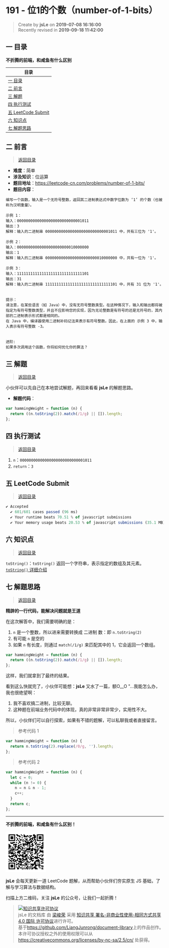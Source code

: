 191 - 位1的个数（number-of-1-bits）
===

> Create by **jsLe** on **2019-07-08 16:16:00**  
> Recently revised in **2019-09-18 11:42:00**

## <a name="chapter-one" id="chapter-one">一 目录</a>

**不折腾的前端，和咸鱼有什么区别**

| 目录 |
| --- | 
| [一 目录](#chapter-one) | 
| <a name="catalog-chapter-two" id="catalog-chapter-two"></a>[二 前言](#chapter-two) |
| <a name="catalog-chapter-three" id="catalog-chapter-three"></a>[三 解题](#chapter-three) |
| <a name="catalog-chapter-four" id="catalog-chapter-four"></a>[四 执行测试](#chapter-four) |
| <a name="catalog-chapter-five" id="catalog-chapter-five"></a>[五 LeetCode Submit](#chapter-five) |
| <a name="catalog-chapter-six" id="catalog-chapter-six"></a>[六 知识点](#chapter-six) |
| <a name="catalog-chapter-seven" id="catalog-chapter-seven"></a>[七 解题思路](#chapter-seven) |

## <a name="chapter-two" id="chapter-two">二 前言</a>

> [返回目录](#chapter-one)

* **难度**：简单
* **涉及知识**：位运算
* **题目地址**：https://leetcode-cn.com/problems/number-of-1-bits/
* **题目内容**：

```
编写一个函数，输入是一个无符号整数，返回其二进制表达式中数字位数为 ‘1’ 的个数（也被称为汉明重量）。

示例 1：
输入：00000000000000000000000000001011
输出：3
解释：输入的二进制串 00000000000000000000000000001011 中，共有三位为 '1'。

示例 2：
输入：00000000000000000000000010000000
输出：1
解释：输入的二进制串 00000000000000000000000010000000 中，共有一位为 '1'。

示例 3：
输入：11111111111111111111111111111101
输出：31
解释：输入的二进制串 11111111111111111111111111111101 中，共有 31 位为 '1'。
 

提示：
请注意，在某些语言（如 Java）中，没有无符号整数类型。在这种情况下，输入和输出都将被指定为有符号整数类型，并且不应影响您的实现，因为无论整数是有符号的还是无符号的，其内部的二进制表示形式都是相同的。
在 Java 中，编译器使用二进制补码记法来表示有符号整数。因此，在上面的 示例 3 中，输入表示有符号整数 -3。
 

进阶:
如果多次调用这个函数，你将如何优化你的算法？
```

## <a name="chapter-three" id="chapter-three">三 解题</a>

> [返回目录](#chapter-one)

小伙伴可以先自己在本地尝试解题，再回来看看 **jsLe** 的解题思路。

* **解题代码**：

```js
var hammingWeight = function (n) {
  return ((n.toString(2)).match(/1/g) || []).length;
};
```

## <a name="chapter-four" id="chapter-four">四 执行测试</a>

> [返回目录](#chapter-one)

1. `n`：`00000000000000000000000000001011`
2. `return`：`3`


## <a name="chapter-five" id="chapter-five">五 LeetCode Submit</a>

> [返回目录](#chapter-one)

```js
✔ Accepted
  ✔ 601/601 cases passed (96 ms)
  ✔ Your runtime beats 70.51 % of javascript submissions
  ✔ Your memory usage beats 20.53 % of javascript submissions (35.1 MB)
```

## <a name="chapter-six" id="chapter-six">六 知识点</a>

> [返回目录](#chapter-one)

`toString()`：`toString()` 返回一个字符串，表示指定的数组及其元素。[`toString()` 详细介绍](https://github.com/LiangJunrong/document-library/blob/master/JavaScript-library/JavaScript/%E5%86%85%E7%BD%AE%E5%AF%B9%E8%B1%A1/Array/toString.md)

## <a name="chapter-seven" id="chapter-seven">七 解题思路</a>

> [返回目录](#chapter-one)

**精辟的一行代码，能解决问题就是王道**

在这次解答中，我们需要明确的是：

1. `n` 是一个整数，所以进来需要转换成 二进制 数：即 `n.toString(2)`
2. 有可能 `n` 是空的
3. 如果 `n` 有长度，则通过 `match(/1/g)` 来匹配其中的 1，它会返回一个数组。

```js
var hammingWeight = function (n) {
  return ((n.toString(2)).match(/1/g) || []).length;
};
```

这样，我们就拿到了最终的结果。

看到这么快就完了，小伙伴可能想：**jsLe** 又水了一篇，额O__O "…我能怎么办，我也很绝望啊：

1. 我不喜欢搞二进制，比较无聊。
2. 这种题在前端业务代码中的体现，真的非常非常非常少，实用性不大。

所以，小伙伴们可以自行探索，如果有不错的题解，可以私聊我或者直接留言。

> 参考代码 1

```js
var hammingWeight = function (n) {
  return n.toString(2).replace(/0/g, '').length;
};
```

> 参考代码 2

```js
var hammingWeight = function (n) {
  let c = 0;
  while (n != 0) {
    n = n & n - 1;
    c++;
  }
  return c;
};
```

---

**不折腾的前端，和咸鱼有什么区别！**

![图](../../../public-repertory/img/z-small-wechat-public-address.jpg)

**jsLe** 会每天更新一道 LeetCode 题解，从而帮助小伙伴们夯实原生 JS 基础，了解与学习算法与数据结构。

扫描上方二维码，关注 **jsLe** 的公众号，让我们一起折腾！

> <a rel="license" href="http://creativecommons.org/licenses/by-nc-sa/4.0/"><img alt="知识共享许可协议" style="border-width:0" src="https://i.creativecommons.org/l/by-nc-sa/4.0/88x31.png" /></a><br /><span xmlns:dct="http://purl.org/dc/terms/" property="dct:title">jsLe 的文档库</span> 由 <a xmlns:cc="http://creativecommons.org/ns#" href="https://github.com/LiangJunrong/document-library" property="cc:attributionName" rel="cc:attributionURL">梁峻荣</a> 采用 <a rel="license" href="http://creativecommons.org/licenses/by-nc-sa/4.0/">知识共享 署名-非商业性使用-相同方式共享 4.0 国际 许可协议</a>进行许可。<br />基于<a xmlns:dct="http://purl.org/dc/terms/" href="https://github.com/LiangJunrong/document-library" rel="dct:source">https://github.com/LiangJunrong/document-library</a>上的作品创作。<br />本许可协议授权之外的使用权限可以从 <a xmlns:cc="http://creativecommons.org/ns#" href="https://creativecommons.org/licenses/by-nc-sa/2.5/cn/" rel="cc:morePermissions">https://creativecommons.org/licenses/by-nc-sa/2.5/cn/</a> 处获得。